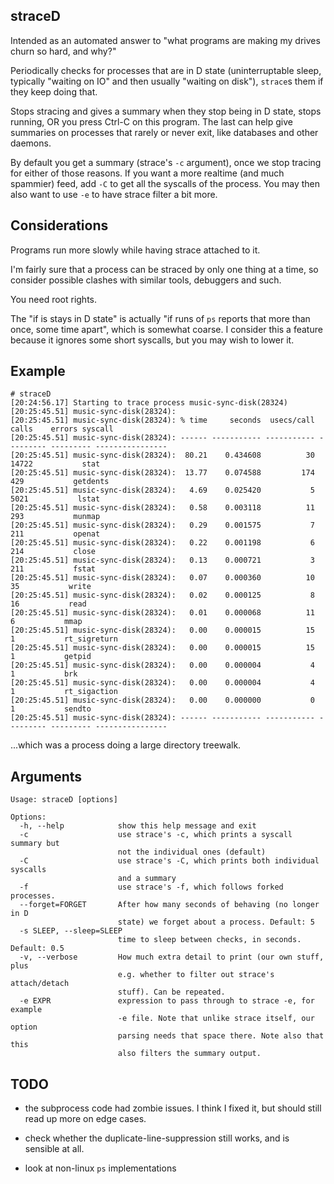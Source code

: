 ## straceD

Intended as an automated answer to "what programs are making my drives churn so hard, and why?"


Periodically checks for processes that are in D state (uninterruptable sleep, typically "waiting on IO" and then usually "waiting on disk"), `strace`s them if they keep doing that. 

Stops stracing and gives a summary when they stop being in D state, stops running, OR you press Ctrl-C on this program. 
The last can help give summaries on processes that rarely or never exit, like databases and other daemons. 


By default you get a summary (strace's `-c` argument), once we stop tracing for either of those reasons. If you want a more realtime (and much spammier) feed, add `-C` to get all the syscalls of the process. You may then also want to use `-e` to have strace filter a bit more.


## Considerations

Programs run more slowly while having strace attached to it.

I'm fairly sure that a process can be straced by only one thing at a time, so consider possible clashes with similar tools, debuggers and such.

You need root rights.

The "if is stays in D state" is actually "if runs of `ps` reports that more than once, some time apart", which is somewhat coarse. I consider this a feature because it ignores some short syscalls, but you may wish to lower it.


## Example

```
# straceD
[20:24:56.17] Starting to trace process music-sync-disk(28324)
[20:25:45.51] music-sync-disk(28324):
[20:25:45.51] music-sync-disk(28324): % time     seconds  usecs/call     calls    errors syscall
[20:25:45.51] music-sync-disk(28324): ------ ----------- ----------- --------- --------- ----------------
[20:25:45.51] music-sync-disk(28324):  80.21    0.434608          30     14722           stat
[20:25:45.51] music-sync-disk(28324):  13.77    0.074588         174       429           getdents
[20:25:45.51] music-sync-disk(28324):   4.69    0.025420           5      5021           lstat
[20:25:45.51] music-sync-disk(28324):   0.58    0.003118          11       293           munmap
[20:25:45.51] music-sync-disk(28324):   0.29    0.001575           7       211           openat
[20:25:45.51] music-sync-disk(28324):   0.22    0.001198           6       214           close
[20:25:45.51] music-sync-disk(28324):   0.13    0.000721           3       211           fstat
[20:25:45.51] music-sync-disk(28324):   0.07    0.000360          10        35           write
[20:25:45.51] music-sync-disk(28324):   0.02    0.000125           8        16           read
[20:25:45.51] music-sync-disk(28324):   0.01    0.000068          11         6           mmap
[20:25:45.51] music-sync-disk(28324):   0.00    0.000015          15         1           rt_sigreturn
[20:25:45.51] music-sync-disk(28324):   0.00    0.000015          15         1           getpid
[20:25:45.51] music-sync-disk(28324):   0.00    0.000004           4         1           brk
[20:25:45.51] music-sync-disk(28324):   0.00    0.000004           4         1           rt_sigaction
[20:25:45.51] music-sync-disk(28324):   0.00    0.000000           0         1           sendto
[20:25:45.51] music-sync-disk(28324): ------ ----------- ----------- --------- --------- ----------------

```

...which was a process doing a large directory treewalk.


## Arguments

```
Usage: straceD [options]

Options:
  -h, --help            show this help message and exit
  -c                    use strace's -c, which prints a syscall summary but
                        not the individual ones (default)
  -C                    use strace's -C, which prints both individual syscalls
                        and a summary
  -f                    use strace's -f, which follows forked processes.
  --forget=FORGET       After how many seconds of behaving (no longer in D
                        state) we forget about a process. Default: 5
  -s SLEEP, --sleep=SLEEP
                        time to sleep between checks, in seconds. Default: 0.5
  -v, --verbose         How much extra detail to print (our own stuff, plus
                        e.g. whether to filter out strace's attach/detach
                        stuff). Can be repeated.
  -e EXPR               expression to pass through to strace -e, for example
                        -e file. Note that unlike strace itself, our option
                        parsing needs that space there. Note also that this
                        also filters the summary output.
```


## TODO

* the subprocess code had zombie issues. I think I fixed it, but should still read up more on edge cases.

* check whether the duplicate-line-suppression still works, and is sensible at all.

* look at non-linux `ps` implementations
